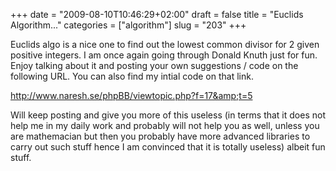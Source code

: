 +++
date = "2009-08-10T10:46:29+02:00"
draft = false
title = "Euclids Algorithm..."
categories = ["algorithm"]
slug = "203"
+++

Euclids algo is a nice one to find out the lowest common divisor for 2 given positive integers. I am once again going through Donald Knuth just for fun. Enjoy talking about it and posting your own suggestions / code on the following URL. You can also find my intial code on that link.

<a href="http://www.naresh.se/phpBB/viewtopic.php?f=17&amp;t=5" target="_blank">http://www.naresh.se/phpBB/viewtopic.php?f=17&amp;t=5</a>

Will keep posting and give you more of this useless (in terms that it does not help me in my daily work and probably will not help you as well, unless you are mathemacian but then you probably have more advanced libraries to carry out such stuff hence I am convinced that it is totally useless) albeit fun stuff.
